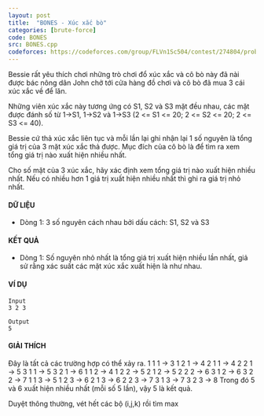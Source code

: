 ```yaml
---
layout: post
title:  "BONES - Xúc xắc bò"
categories: [brute-force]
code: BONES
src: BONES.cpp
codeforces: https://codeforces.com/group/FLVn1Sc504/contest/274804/problem/D
---
```



Bessie rất yêu thích chơi những trò chơi đổ xúc xắc và cô bò này đã nài được bác nông dân John chở tới cửa hàng đồ chơi và cô bò đã mua 3 cái xúc xắc về để lăn.

Những viên xúc xắc này tương ứng có S1, S2 và S3 mặt đều nhau, các mặt được đánh số từ 1->S1, 1->S2 và 1->S3 (2 <= S1 <= 20; 2 <= S2 <= 20; 2 <= S3 <= 40).

Bessie cứ thả xúc xắc liên tục và mỗi lần lại ghi nhận lại 1 số nguyên là tổng giá trị của 3 mặt xúc xắc thả được. Mục đích của cô bò là để tìm ra xem tổng giá trị nào xuất hiện nhiều nhất.

Cho số mặt của 3 xúc xắc, hãy xác định xem tổng giá trị nào xuất hiện nhiều nhất. Nếu có nhiều hơn 1 giá trị xuất hiện nhiều nhất thì ghi ra giá trị nhỏ nhất.

#### DỮ LIỆU

+ Dòng 1: 3 số nguyên cách nhau bởi dấu cách: S1, S2 và S3

#### KẾT QUẢ

+ Dòng 1: Số nguyên nhỏ nhất là tổng giá trị xuất hiện nhiều lần nhất, giả sử rằng xác suất các mặt xúc xắc xuất hiện là như nhau.

#### VÍ DỤ

```
Input
3 2 3

Output
5

```

#### GIẢI THÍCH

Đây là tất cả các trường hợp có thể xảy ra. 1 1 1 -> 3 1 2 1 -> 4 2 1 1 -> 4 2 2 1 -> 5 3 1 1 -> 5 3 2 1 -> 6 1 1 2 -> 4 1 2 2 -> 5 2 1 2 -> 5 2 2 2 -> 6 3 1 2 -> 6 3 2 2 -> 7 1 1 3 -> 5 1 2 3 -> 6 2 1 3 -> 6 2 2 3 -> 7 3 1 3 -> 7 3 2 3 -> 8 Trong đó 5 và 6 xuất hiện nhiều nhất (mỗi số 5 lần), vậy 5 là kết quả.

<!--more-->



Duyệt thông thường, vét hết các bộ (i,j,k) rồi tìm max
